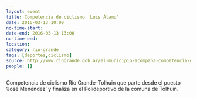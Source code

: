 ```yaml
---
layout: event 
title: Competencia de ciclismo 'Luis Álamo'
date: 2016-03-13 10:00
no-time-start: 
date-end: 2016-03-13 13:00
no-time-end: 
location: 
category: rio-grande
tags: [deportes,ciclismo]
source: http://www.riogrande.gob.ar/el-municipio-acompana-competencia-de-ciclismo-luis-alamo-rio-grande-tolhuin/
people: []
---
```


Competencia de ciclismo Río Grande–Tolhuin que parte desde el puesto ‘José Menéndez’ y finaliza en el Polideportivo de la comuna de Tolhuin. 
